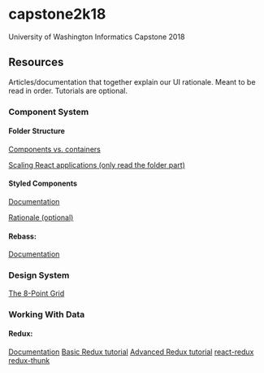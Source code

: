 # capstone2k18
University of Washington Informatics Capstone 2018

## Resources
Articles/documentation that together explain our UI rationale. Meant to be read in order. Tutorials are optional.

### Component System

#### Folder Structure
[Components vs. containers](https://medium.com/@dan_abramov/smart-and-dumb-components-7ca2f9a7c7d0)

[Scaling React applications (only read the folder part)](https://www.smashingmagazine.com/2016/09/how-to-scale-react-applications/)

#### Styled Components
[Documentation](https://www.styled-components.com/docs)

[Rationale (optional)](https://www.youtube.com/watch?time_continue=89&v=bIK2NwoK9xk)

#### Rebass:
[Documentation](http://jxnblk.com/rebass/)

### Design System
[The 8-Point Grid](https://spec.fm/specifics/8-pt-grid)

### Working With Data

#### Redux:
[Documentation](https://redux.js.org/)
[Basic Redux tutorial](https://egghead.io/courses/getting-started-with-redux)
[Advanced Redux tutorial](https://egghead.io/courses/building-react-applications-with-idiomatic-redux)
[react-redux](https://github.com/reactjs/react-redux)
[redux-thunk](https://github.com/gaearon/redux-thunk)

